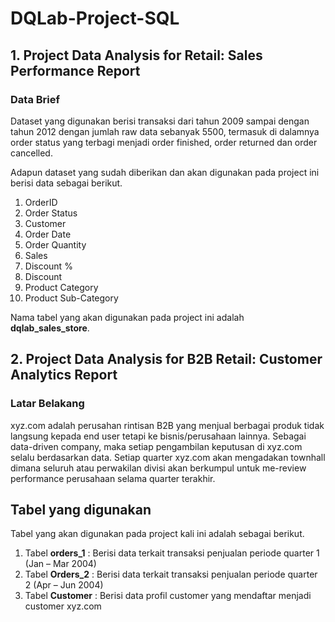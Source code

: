 # DQLab-Project-SQL

## 1. Project Data Analysis for Retail: Sales Performance Report
### Data Brief
Dataset yang digunakan berisi transaksi dari tahun 2009 sampai dengan tahun 2012 dengan jumlah raw data sebanyak 5500, termasuk di dalamnya order status yang terbagi menjadi order finished, order returned dan order cancelled.

Adapun dataset yang sudah diberikan dan akan digunakan pada project ini berisi data sebagai berikut.
1.	OrderID
2.	Order Status
3.	Customer
4.	Order Date
5.	Order Quantity
6.	Sales
7.	Discount %
8.	Discount
9.	Product Category
10.	Product Sub-Category

Nama tabel yang akan digunakan pada project ini adalah **dqlab_sales_store**.

## 2. Project Data Analysis for B2B Retail: Customer Analytics Report
### Latar Belakang
xyz.com adalah perusahan rintisan B2B yang menjual berbagai produk tidak langsung kepada end user tetapi ke bisnis/perusahaan lainnya. Sebagai data-driven company, maka setiap pengambilan keputusan di xyz.com selalu berdasarkan data. Setiap quarter xyz.com akan mengadakan townhall dimana seluruh atau perwakilan divisi akan berkumpul untuk me-review performance perusahaan selama quarter terakhir.
## Tabel yang digunakan
Tabel yang akan digunakan pada project kali ini adalah sebagai berikut.
1. Tabel **orders_1** : Berisi data terkait transaksi penjualan periode quarter 1 (Jan – Mar 2004)
2. Tabel **Orders_2** : Berisi data terkait transaksi penjualan periode quarter 2 (Apr – Jun 2004)
3. Tabel **Customer** : Berisi data profil customer yang mendaftar menjadi customer xyz.com

